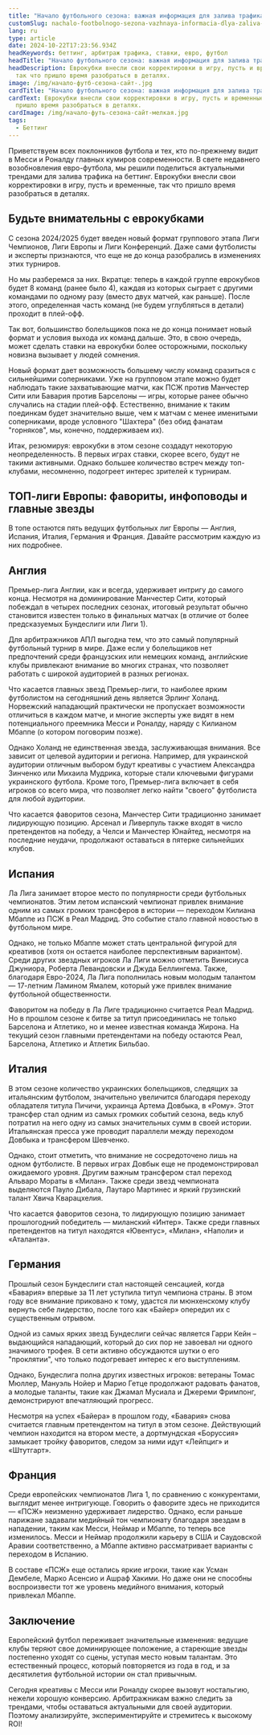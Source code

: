 ```yaml
---
title: "Начало футбольного сезона: важная информация для залива трафика на беттинг"
customSlug: nachalo-footbolnogo-sezona-vazhnaya-informacia-dlya-zaliva-trafika-na-betting
lang: ru
type: article
date: 2024-10-22T17:23:56.934Z
headKeywords: беттинг, арбитраж трафика, ставки, евро, футбол
headTitle: "Начало футбольного сезона: важная информация для залива трафика на беттинг"
headDescription: Еврокубки внесли свои корректировки в игру, пусть и временные,
  так что пришло время разобраться в деталях.
image: /img/начало-футб-сезона-сайт-.jpg
cardTitle: "Начало футбольного сезона: важная информация для залива трафика на беттинг"
cardText: Еврокубки внесли свои корректировки в игру, пусть и временные, так что
  пришло время разобраться в деталях.
cardImage: /img/начало-футь-сезона-сайт-мелкая.jpg
tags:
  - Беттинг
---
```

Приветствуем всех поклонников футбола и тех, кто по-прежнему видит в Месси и Роналду главных кумиров современности. В свете недавнего возобновления евро-футбола, мы решили поделиться актуальными трендами для залива трафика на беттинг. Еврокубки внесли свои корректировки в игру, пусть и временные, так что пришло время разобраться в деталях.

## Будьте внимательны с еврокубками

С сезона 2024/2025 будет введен новый формат группового этапа Лиги Чемпионов, Лиги Европы и Лиги Конференций. Даже сами футболисты и эксперты признаются, что еще не до конца разобрались в изменениях этих турниров.

Но мы разберемся за них. Вкратце: теперь в каждой группе еврокубков будет 8 команд (ранее было 4), каждая из которых сыграет с другими командами по одному разу (вместо двух матчей, как раньше). После этого, определенная часть команд (не будем углубляться в детали) проходит в плей-офф.

Так вот, большинство болельщиков пока не до конца понимает новый формат и условия выхода их команд дальше. Это, в свою очередь, может сделать ставки на еврокубки более осторожными, поскольку новизна вызывает у людей сомнения.

Новый формат дает возможность большему числу команд сразиться с сильнейшими соперниками. Уже на групповом этапе можно будет наблюдать такие захватывающие матчи, как ПСЖ против Манчестер Сити или Бавария против Барселоны — игры, которые ранее обычно случались на стадии плей-офф. Естественно, внимание к таким поединкам будет значительно выше, чем к матчам с менее именитыми соперниками, вроде условного "Шахтера" (без обид фанатам "горняков", мы, конечно, поддерживаем их).

Итак, резюмируя: еврокубки в этом сезоне создадут некоторую неопределенность. В первых играх ставки, скорее всего, будут не такими активными. Однако большее количество встреч между топ-клубами, несомненно, подогреет интерес зрителей к турнирам.

## ТОП-лиги Европы: фавориты, инфоповоды и главные звезды

В топе остаются пять ведущих футбольных лиг Европы — Англия, Испания, Италия, Германия и Франция. Давайте рассмотрим каждую из них подробнее.

## Англия

Премьер-лига Англии, как и всегда, удерживает интригу до самого конца. Несмотря на доминирование Манчестер Сити, который побеждал в четырех последних сезонах, итоговый результат обычно становится известен только в финальных матчах (в отличие от более предсказуемых Бундеслиги или Лиги 1).

Для арбитражников АПЛ выгодна тем, что это самый популярный футбольный турнир в мире. Даже если у болельщиков нет предпочтений среди французских или немецких команд, английские клубы привлекают внимание во многих странах, что позволяет работать с широкой аудиторией в разных регионах.

Что касается главных звезд Премьер-лиги, то наиболее ярким футболистом на сегодняшний день является Эрлинг Холанд. Норвежский нападающий практически не пропускает возможности отличиться в каждом матче, и многие эксперты уже видят в нем потенциального преемника Месси и Роналду, наряду с Килианом Мбаппе (о котором поговорим позже).

Однако Холанд не единственная звезда, заслуживающая внимания. Все зависит от целевой аудитории и региона. Например, для украинской аудитории отличным выбором будут креативы с участием Александра Зинченко или Михаила Мудрика, которые стали ключевыми фигурами украинского футбола. Кроме того, Премьер-лига включает в себя игроков со всего мира, что позволяет легко найти "своего" футболиста для любой аудитории.

Что касается фаворитов сезона, Манчестер Сити традиционно занимает лидирующую позицию. Арсенал и Ливерпуль также входят в число претендентов на победу, а Челси и Манчестер Юнайтед, несмотря на последние неудачи, продолжают оставаться в пятерке сильнейших клубов.

## Испания

Ла Лига занимает второе место по популярности среди футбольных чемпионатов. Этим летом испанский чемпионат привлек внимание одним из самых громких трансферов в истории — переходом Килиана Мбаппе из ПСЖ в Реал Мадрид. Это событие стало главной новостью в футбольном мире.

Однако, не только Мбаппе может стать центральной фигурой для креативов (хотя он остается наиболее перспективным вариантом). Среди других звездных игроков Ла Лиги можно отметить Винисиуса Джуниора, Роберта Левандовски и Джуда Беллингема. Также, благодаря Евро-2024, Ла Лига пополнилась новым молодым талантом — 17-летним Ламином Ямалем, который уже привлек внимание футбольной общественности.

Фаворитом на победу в Ла Лиге традиционно считается Реал Мадрид. Но в прошлом сезоне к битве за титул присоединилась не только Барселона и Атлетико, но и менее известная команда Жирона. На текущий сезон главными претендентами на победу остаются Реал, Барселона, Атлетико и Атлетик Бильбао.

## Италия

В этом сезоне количество украинских болельщиков, следящих за итальянским футболом, значительно увеличится благодаря переходу обладателя титула Пичичи, украинца Артема Довбыка, в «Рому». Этот трансфер стал одним из самых громких событий сезона, ведь клуб потратил на него одну из самых значительных сумм в своей истории. Итальянская пресса уже проводит параллели между переходом Довбыка и трансфером Шевченко.

Однако, стоит отметить, что внимание не сосредоточено лишь на одном футболисте. В первых играх Довбык еще не продемонстрировал ожидаемого уровня. Другим важным трансфером стал переход Альваро Мораты в «Милан». Также среди звезд чемпионата выделяются Пауло Дибала, Лаутаро Мартинес и яркий грузинский талант Хвича Кварацхелия.

Что касается фаворитов сезона, то лидирующую позицию занимает прошлогодний победитель — миланский «Интер». Также среди главных претендентов на титул находятся «Ювентус», «Милан», «Наполи» и «Аталанта».

## Германия

Прошлый сезон Бундеслиги стал настоящей сенсацией, когда «Бавария» впервые за 11 лет уступила титул чемпиона страны. В этом году все внимание приковано к тому, удастся ли мюнхенскому клубу вернуть себе лидерство, после того как «Байер» опередил их с существенным отрывом.

Одной из самых ярких звезд Бундеслиги сейчас является Гарри Кейн – выдающийся нападающий, который до сих пор не завоевал ни одного значимого трофея. В сети активно обсуждаются шутки о его "проклятии", что только подогревает интерес к его выступлениям.

Однако, Бундеслига полна других известных игроков: ветераны Томас Мюллер, Мануэль Нойер и Марио Гетце продолжают радовать фанатов, а молодые таланты, такие как Джамал Мусиала и Джереми Фримпонг, демонстрируют впечатляющий прогресс.

Несмотря на успех «Байера» в прошлом году, «Бавария» снова считается главным претендентом на титул в этом сезоне. Действующий чемпион находится на втором месте, а дортмундская «Боруссия» замыкает тройку фаворитов, следом за ними идут «Лейпциг» и «Штутгарт».

## Франция

Среди европейских чемпионатов Лига 1, по сравнению с конкурентами, выглядит менее интригующе. Говорить о фаворите здесь не приходится — «ПСЖ» неизменно удерживает лидерство. Однако, если раньше парижане задавали медийный тон чемпионату благодаря звездам в нападении, таким как Месси, Неймар и Мбаппе, то теперь все изменилось. Месси и Неймар продолжили карьеру в США и Саудовской Аравии соответственно, а Мбаппе активно рассматривает варианты с переходом в Испанию.

В составе «ПСЖ» еще остались яркие игроки, такие как Усман Дембеле, Марко Асенсио и Ашраф Хакими. Но даже они не способны воспроизвести тот же уровень медийного внимания, который привлекал Мбаппе.

## Заключение

Европейский футбол переживает значительные изменения: ведущие клубы теряют свое доминирующее положение, а стареющие звезды постепенно уходят со сцены, уступая место новым талантам. Это естественный процесс, который повторяется из года в год, и за десятилетия футбольной истории он стал привычным.

Сегодня креативы с Месси или Роналду скорее вызовут ностальгию, нежели хорошую конверсию. Арбитражникам важно следить за трендами, чтобы оставаться актуальными для своей аудитории. Поэтому анализируйте, экспериментируйте и стремитесь к высокому ROI!